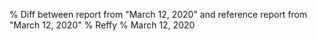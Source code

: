 % Diff between report from "March 12, 2020" and reference report from "March 12, 2020"
% Reffy
% March 12, 2020

